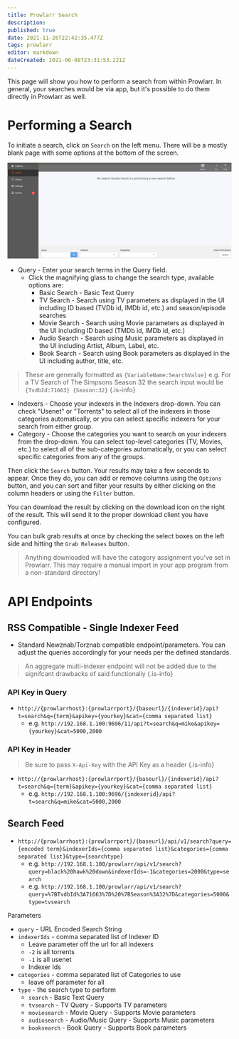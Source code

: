 ```yaml
---
title: Prowlarr Search
description: 
published: true
date: 2021-11-26T22:42:35.477Z
tags: prowlarr
editor: markdown
dateCreated: 2021-06-08T23:31:53.221Z
---
```


This page will show you how to perform a search from within Prowlarr. In general, your searches would be via app, but it's possible to do them directly in Prowlarr as well.

# Performing a Search

To initiate a search, click on `Search` on the left menu. There will be a mostly blank page with some options at the bottom of the screen.

![search_1_searchscreen.png](/assets/prowlarr/search_1_searchscreen.png)

- Query - Enter your search terms in the Query field.
  - Click the magnifying glass to change the search type, available options are:
    - Basic Search - Basic Text Query
    - TV Search - Search using TV parameters as displayed in the UI including ID based (TVDb id, IMDb id, etc.) and season/episode searches
    - Movie Search - Search using Movie parameters as displayed in the UI including ID based (TMDb id, IMDb id, etc.)
    - Audio Search - Search using Music parameters as displayed in the UI including Artist, Album, Label, etc.
    - Book Search - Search using Book parameters as displayed in the UI including author, title, etc.

> These are generally formatted as `{VariableName:SearchValue}` e.g. For a TV Search of The Simpsons Season 32 the search input would be `{TvdbId:71663} {Season:32}`
{.is-info}

- Indexers - Choose your indexers in the Indexers drop-down.  You can check "Usenet" or "Torrents" to select all of the indexers in those categories automatically, or you can select specific indexers for your search from either group.
- Category - Choose the categories you want to search on your indexers from the drop-down. You can select top-level categories (TV, Movies, etc.) to select all of the sub-categories automatically, or you can select specific categories from any of the groups.

Then click the `Search` button. Your results may take a few seconds to appear. Once they do, you can add or remove columns using the `Options` button, and you can sort and filter your results by either clicking on the column headers or using the `Filter` button.

You can download the result by clicking on the download icon on the right of the result. This will send it to the proper download client you have configured.

You can bulk grab results at once by checking the select boxes on the left side and hitting the `Grab Releases` button.

> Anything downloaded will have the category assignment you've set in Prowlarr. This may require a manual import in your app program from a non-standard directory!

# API Endpoints

## RSS Compatible - Single Indexer Feed

- Standard Newznab/Torznab compatible endpoint/parameters. You can adjust the queries accordingly for your needs per the defined standards.

> An aggregate multi-indexer endpoint will not be added due to the signifcant drawbacks of said functionaliy {.is-info}

### API Key in Query

- `http://{prowlarrhost}:{prowlarrport}/{baseurl}/{indexerid}/api?t=search&q={term}&apikey={yourkey}&cat={comma separated list}`
  - e.g. `http://192.168.1.100:9696/11/api?t=search&q=mike&apikey={yourkey}&cat=5000,2000`

### API Key in Header

> Be sure to pass `X-Api-Key` with the API Key as a header {.is-info}

- `http://{prowlarrhost}:{prowlarrport}/{baseurl}/{indexerid}/api?t=search&q={term}&apikey={yourkey}&cat={comma separated list}`
  - e.g. `http://192.168.1.100:9696/{indexerid}/api?t=search&q=mike&cat=5000,2000`

## Search Feed

- `http://{prowlarrhost}:{prowlarrport}/{baseurl}/api/v1/search?query={encoded term}&indexerIds={comma separated list}&categories={comma separated list}&type={searchtype}`
  - e.g. `http://192.168.1.100/prowlarr/api/v1/search?query=black%20hawk%20down&indexerIds=-1&categories=2000&type=search`
  - e.g. `http://192.168.1.100/prowlarr/api/v1/search?query=%7BTvdbId%3A71663%7D%20%7BSeason%3A32%7D&categories=5000&type=tvsearch`

Parameters

- `query` - URL Encoded Search String
- `indexerIds` - comma separated list of Indexer ID
  - Leave parameter off the url for all indexers
  - `-2` is all torrents
  - `-1` is all usenet
  - Indexer Ids
- `categories` - comma separated list of Categories to use
  - leave off parameter for all
- `type` - the search type to perform
  - `search` - Basic Text Query
  - `tvsearch` - TV Query - Supports TV parameters
  - `moviesearch` - Movie Query - Supports Movie parameters
  - `audiosearch` - Audio/Music Query - Supports Music parameters
  - `booksearch` - Book Query - Supports Book parameters
